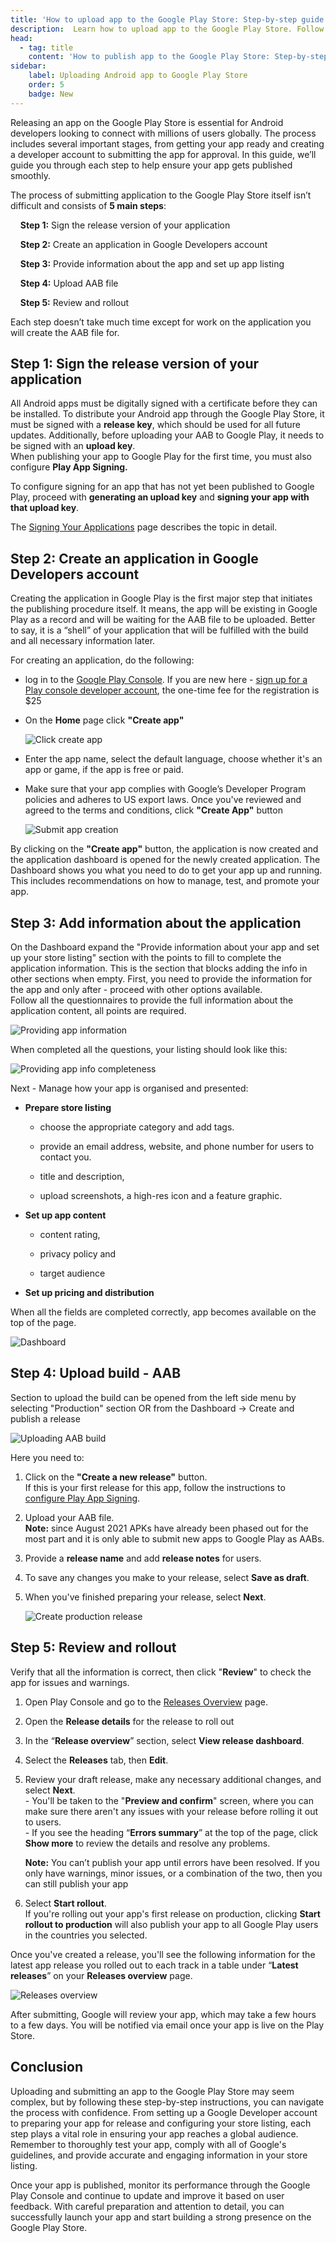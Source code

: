 ```yaml
---
title: 'How to upload app to the Google Play Store: Step-by-step guide'
description:  Learn how to upload app to the Google Play Store. Follow easy instructions to navigate the Play Console, set up your app, manage releases, and publish app.
head:
  - tag: title
    content: 'How to publish app to the Google Play Store: Step-by-step guide'
sidebar: 
    label: Uploading Android app to Google Play Store
    order: 5
    badge: New
---
```


Releasing an app on the Google Play Store is essential for Android developers looking to connect with millions of users globally. The process includes several important stages, from getting your app ready and creating a developer account to submitting the app for approval. In this guide, we’ll guide you through each step to help ensure your app gets published smoothly.

The process of submitting application to the Google Play Store itself isn’t difficult and consists of **5 main steps**:

&nbsp;&nbsp;&nbsp;&nbsp;**Step 1:** Sign the release version of your application

&nbsp;&nbsp;&nbsp;&nbsp;**Step 2:** Create an application in Google Developers account

&nbsp;&nbsp;&nbsp;&nbsp;**Step 3:** Provide information about the app and set up app listing 

&nbsp;&nbsp;&nbsp;&nbsp;**Step 4:** Upload AAB file 

&nbsp;&nbsp;&nbsp;&nbsp;**Step 5:** Review and rollout

Each step doesn’t take much time except for work on the application you will create the AAB file for.

## Step 1: Sign the release version of your application

All Android apps must be digitally signed with a certificate before they can be installed. To distribute your Android app through the Google Play Store, it must be signed with a **release key**, which should be used for all future updates. Additionally, before uploading your AAB to Google Play, it needs to be signed with an **upload key**.  
When publishing your app to Google Play for the first time, you must also configure **Play App Signing.**

To configure signing for an app that has not yet been published to Google Play, proceed with **generating an upload key** and **signing your app with that upload key**.

The [Signing Your Applications](/guides/sign-app-for-release-to-google-store) page describes the topic in detail.

## Step 2: Create an application in Google Developers account

Creating the application in Google Play is the first major step that initiates the publishing procedure itself. It means, the app will be existing in Google Play as a record and will be waiting for the AAB file to be uploaded. Better to say, it is a “shell” of your application that will be fulfilled with the build and all necessary information later.

For creating an application, do the following:

* log in to the [Google Play Console](https://play.google.com/console/).
If you are new here \- [sign up for a Play console developer account](https://play.google.com/apps/publish/signup), the one-time fee for the registration is $25 

* On the **Home** page click **"Create app"**

   ![Click create app](../../../../public//images/guides/upload_android_app_to_store/click_create_app.png) 

* Enter the app name, select the default language, choose whether it's an app or game, if the app is free or paid.

* Make sure that your app complies with Google’s Developer Program policies and adheres to US export laws. Once you've reviewed and agreed to the terms and conditions, click **"Create App"** button

   ![Submit app creation](../../../../public//images/guides/upload_android_app_to_store/submit_app_creation.png)  

By clicking on the **"Create app"** button, the application is now created and the application dashboard is opened for the newly created application. The Dashboard shows you what you need to do to get your app up and running. This includes recommendations on how to manage, test, and promote your app.

## Step 3: Add information about the application

On the Dashboard expand the "Provide information about your app and set up your store listing" section with the points to fill to complete the application information. This is the section that blocks adding the info in other sections when empty. First, you need to provide the information for the app and only after \- proceed with other options available.   
Follow all the questionnaires to provide the full information about the application content, all points are required. 

![Providing app information](../../../../public//images/guides/upload_android_app_to_store/providing_app_info.png)

When completed all the questions, your listing should look like this:

![Providing app info completeness](../../../../public//images/guides/upload_android_app_to_store/providing_app_info_completeness.png)

Next \- Manage how your app is organised and presented: 

- **Prepare store listing** 

  - choose the appropriate category and add tags.

  - provide an email address, website, and phone number for users to contact you.

  - title and description, 

  - upload screenshots, a high-res icon and a feature graphic.

- **Set up app content**

  - content rating, 

  - privacy policy and 

  - target audience

- **Set up pricing and distribution**

When all the fields are completed correctly, app becomes available on the top of the page.

![Dashboard](../../../../public//images/guides/upload_android_app_to_store/dashboard.png)

## Step 4: Upload build \- AAB

Section to upload the build can be opened from the left side menu by selecting "Production" section OR from the Dashboard \-\> Create and publish a release 

![Uploading AAB build](../../../../public//images/guides/upload_android_app_to_store/uploading_aab_build.png)

Here you need to:

1. Click on the **"Create a new release"** button.  
   If this is your first release for this app, follow the instructions to [configure Play App Signing](https://support.google.com/googleplay/android-developer/answer/9842756).  
2. Upload your AAB file.  
   **Note:** since August 2021 APKs have already been phased out for the most part and it is only able to submit new apps to Google Play as AABs.  
3. Provide a **release name** and add **release notes** for users.  
4. To save any changes you make to your release, select **Save as draft**.  
5. When you've finished preparing your release, select **Next**.

   ![Create production release](../../../../public//images/guides/upload_android_app_to_store/create_production_release.png)

## Step 5: Review and rollout

Verify that all the information is correct, then click "**Review**" to check the app for issues and warnings. 

1. Open Play Console and go to the [Releases Overview](https://play.google.com/console/developers/app/releases/overview) page.  
2. Open the **Release details** for the release to roll out  
3. In the “**Release overview**” section, select **View release dashboard**.  
4. Select the **Releases** tab, then **Edit**.  
5. Review your draft release, make any necessary additional changes, and select **Next**.   
   \- You'll be taken to the "**Preview and confirm**" screen, where you can make sure there aren't any issues with your release before rolling it out to users.  
   \- If you see the heading “**Errors summary**” at the top of the page, click **Show more** to review the details and resolve any problems. 

   **Note:** You can’t publish your app until errors have been resolved. If you only have warnings, minor issues, or a combination of the two, then you can still publish your app

6. Select **Start rollout**.  
   If you're rolling out your app's first release on production, clicking **Start rollout to production** will also publish your app to all Google Play users in the countries you selected.

Once you've created a release, you'll see the following information for the latest app release you rolled out to each track in a table under “**Latest releases**” on your **Releases overview** page.

![Releases overview](../../../../public//images/guides/upload_android_app_to_store/releases_overview.jpg)

After submitting, Google will review your app, which may take a few hours to a few days. You will be notified via email once your app is live on the Play Store.

## Conclusion

Uploading and submitting an app to the Google Play Store may seem complex, but by following these step-by-step instructions, you can navigate the process with confidence. From setting up a Google Developer account to preparing your app for release and configuring your store listing, each step plays a vital role in ensuring your app reaches a global audience. Remember to thoroughly test your app, comply with all of Google's guidelines, and provide accurate and engaging information in your store listing.

Once your app is published, monitor its performance through the Google Play Console and continue to update and improve it based on user feedback. With careful preparation and attention to detail, you can successfully launch your app and start building a strong presence on the Google Play Store.
